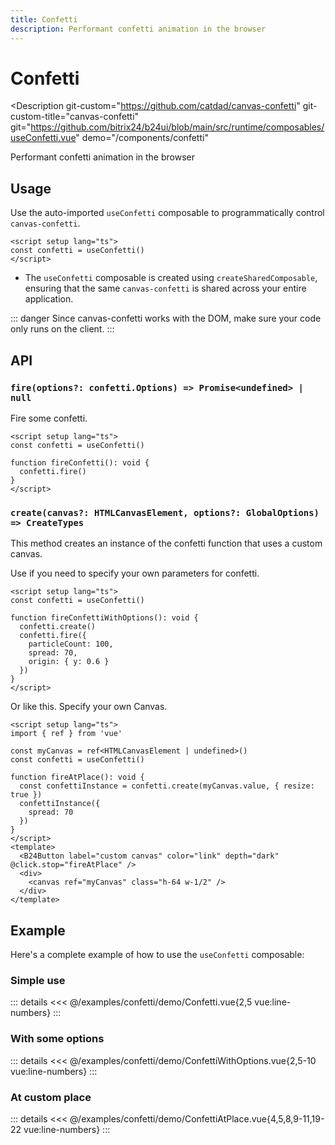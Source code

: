 ```yaml
---
title: Confetti
description: Performant confetti animation in the browser
---
```

<script setup>
import ConfettiExample from '/examples/confetti/Confetti.vue';
import ConfettiWithOptionsExample from '/examples/confetti/ConfettiWithOptions.vue';
import ConfettiAtPlaceExample from '/examples/confetti/ConfettiAtPlace.vue';
</script>
# Confetti

<Description 
  git-custom="https://github.com/catdad/canvas-confetti"
  git-custom-title="canvas-confetti"
  git="https://github.com/bitrix24/b24ui/blob/main/src/runtime/composables/useConfetti.vue"
  demo="/components/confetti"
>
  Performant confetti animation in the browser
</Description>

## Usage

Use the auto-imported `useConfetti` composable to programmatically control `canvas-confetti`.

```vue
<script setup lang="ts">
const confetti = useConfetti()
</script>
```

- The `useConfetti` composable is created using `createSharedComposable`, ensuring that the same `canvas-confetti` is shared across your entire application.

::: danger
Since canvas-confetti works with the DOM, make sure your code only runs on the client.
:::

## API

### `fire(options?: confetti.Options) => Promise<undefined> | null`

Fire some confetti.

```vue:line-numbers
<script setup lang="ts">
const confetti = useConfetti()

function fireConfetti(): void {
  confetti.fire()
}
</script>
```

### `create(canvas?: HTMLCanvasElement, options?: GlobalOptions) => CreateTypes`

This method creates an instance of the confetti function that uses a custom canvas.

Use if you need to specify your own parameters for confetti.

```vue:line-numbers
<script setup lang="ts">
const confetti = useConfetti()

function fireConfettiWithOptions(): void {
  confetti.create()
  confetti.fire({
    particleCount: 100,
    spread: 70,
    origin: { y: 0.6 }
  })
}
</script>
```

Or like this. Specify your own Canvas.

```vue:line-numbers {4,8,17}
<script setup lang="ts">
import { ref } from 'vue'
  
const myCanvas = ref<HTMLCanvasElement | undefined>()
const confetti = useConfetti()

function fireAtPlace(): void {
  const confettiInstance = confetti.create(myCanvas.value, { resize: true })
  confettiInstance({
    spread: 70
  })
}
</script>
<template>
  <B24Button label="custom canvas" color="link" depth="dark" @click.stop="fireAtPlace" />
  <div>
    <canvas ref="myCanvas" class="h-64 w-1/2" />
  </div>
</template>
```

## Example

Here's a complete example of how to use the `useConfetti` composable:

### Simple use

<div class="lg:min-h-[160px]">
  <ClientOnly>
    <ConfettiExample />
  </ClientOnly>
</div>

::: details
<<< @/examples/confetti/demo/Confetti.vue{2,5 vue:line-numbers}
:::

### With some options
<div class="lg:min-h-[160px]">
  <ClientOnly>
    <ConfettiWithOptionsExample />
  </ClientOnly>
</div>

::: details
<<< @/examples/confetti/demo/ConfettiWithOptions.vue{2,5-10 vue:line-numbers}
:::

### At custom place
<div class="lg:min-h-[160px]">
  <ClientOnly>
    <ConfettiAtPlaceExample />
  </ClientOnly>
</div>

::: details
<<< @/examples/confetti/demo/ConfettiAtPlace.vue{4,5,8,9-11,19-22 vue:line-numbers}
:::

